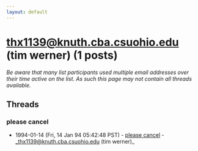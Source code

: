 ```yaml
---
layout: default
---
```


# thx1139@knuth.cba.csuohio.edu (tim werner) (1 posts)

_Be aware that many list participants used multiple email addresses over their time active on the list. As such this page may not contain all threads available._

## Threads

### please cancel
+ 1994-01-14 (Fri, 14 Jan 94 05:42:48 PST) - [please cancel](/archive/1994/01/bd6fd1d1d3bdeaf8fe27174b0c89157fcb0bac9311814692dc7ae11d2068eccc) - _thx1139@knuth.cba.csuohio.edu (tim werner)_


